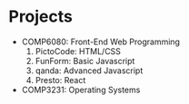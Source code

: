# Projects

+ COMP6080: Front-End Web Programming
  1. PictoCode: HTML/CSS
  2. FunForm: Basic Javascript
  3. qanda: Advanced Javascript
  4. Presto: React
+ COMP3231: Operating Systems
